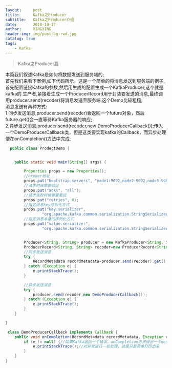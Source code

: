 ```yaml
---
layout:     post
title:      Kafka之Producer
subtitle:   Kafka之Producer介绍
date:       2018-10-17
author:     XINGXING
header-img: img/post-bg-rwd.jpg
catalog: true
tags:
    - Kafka
---
```


>
>Kafka之Producer篇
>

本篇我们叙述Kafka是如何将数据发送到服务端的;  
首先我们来看下案例,如下代码所示，这是一个简单的将消息发送到服务端的例子,首先配置链接Kafka的参数,然后用生成的配置生成一个KafkaProducer,这个就是kafka的
生产者,紧接着生成一个ProducerRecord用于封装要发送的消息,最终调用producer.send(recoder)将消息发送至服务端,这个Demo比较粗糙;  
消息发送有两种方式:  
1.同步发送消息,producer.send(recoder)会返回一个future对象，然后future.get()会一直等待Kafka服务器的响应;  
2.异步发送消息,producer.send(recoder,new DemoProducerCallback());传入一个DemoProducerCallback类，但是这类要实现kafka的Callback，而异步处理
便在onCompletion()方法中完成;

```java
  public class ProdectDemo {


    public static void main(String[] args) {

        Properties props = new Properties();
        //broker地址
        props.put("bootstrap.servers", "node1:9092,node2:9092,node3:9092");
        //请求时候需要验证
        props.put("acks", "all");
        //请求失败时候需要重试
        props.put("retries", 0);
        //指定消息key序列化方式
        props.put("key.serializer",
                "org.apache.kafka.common.serialization.StringSerializer");
        //指定消息本身的序列化方式
        props.put("value.serializer",
                "org.apache.kafka.common.serialization.StringSerializer");


        Producer<String, String> producer = new KafkaProducer<String, String>(props);
        ProducerRecord<String, String> recoder=new ProducerRecord<String, String>("test","test1","test value");
        //同步发送消息
        try {
            RecordMetadata recordMetadata=producer.send(recoder).get();
        } catch (Exception e) {
            e.printStackTrace();
        }

        //异步发送消息
        try {
            producer.send(recoder,new DemoProducerCallback());
        } catch (Exception e) {
            e.printStackTrace();
        }
    }

}

 class DemoProducerCallback implements Callback {
    public void onCompletion(RecordMetadata recordMetadata, Exception e) {
        if (e != null) {//如果Kafka返回一个错误，onCompletion方法抛出一个non null异常。
            e.printStackTrace();//对异常进行一些处理，这里只是简单打印出来
        }
    }
}
```







